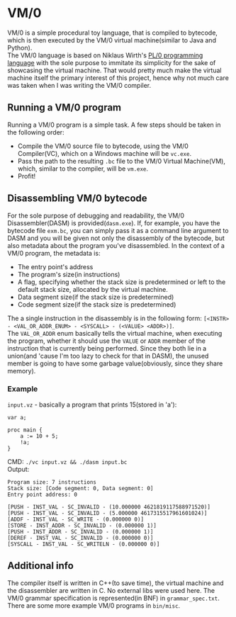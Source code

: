 # VM/0
VM/0 is a simple procedural toy language, that is compiled to bytecode, which is then executed by the VM/0 virtual machine(similar to Java and Python).<br>
The VM/0 language is based on Niklaus Wirth's [PL/0 programming language](https://en.wikipedia.org/wiki/PL/0) with the sole purpose to immitate its simplicity for the sake of showcasing the virtual machine. That would pretty much make the virtual machine itself the primary interest of this project, hence why not much care was taken when I was writing the VM/0 compiler.

## Running a VM/0 program
Running a VM/0 program is a simple task. A few steps should be taken in the following order:<br>
- Compile the VM/0 source file to bytecode, using the VM/0 Compiler(VC), which on a Windows machine will be `vc.exe`.
- Pass the path to the resulting `.bc` file to the VM/0 Virtual Machine(VM), which, similar to the compiler, will be `vm.exe`.
- Profit!

## Disassembling VM/0 bytecode
For the sole purpose of debugging and readability, the VM/0 Disassembler(DASM) is provided(`dasm.exe`). If, for example, you have the bytecode file `exm.bc`, you can simply pass it as a command line argument to DASM and you will be given not only the disassembly of the bytecode, but also metadata about the program you've disassembled. In the context of a VM/0 program, the metadata is:
- The entry point's address
- The program's size(in instructions)
- A flag, specifying whether the stack size is predetermined or left to the default stack size, allocated by the virtual machine.
- Data segment size(if the stack size is predetermined)
- Code segment size(if the stack size is predetermined)

The a single instruction in the disassembly is in the following form: `[<INSTR> - <VAL_OR_ADDR_ENUM> - <SYSCALL> - (<VALUE> <ADDR>)]`.<br>
The `VAL_OR_ADDR` enum basically tells the virtual machine, when executing the program, whether it should use the `VALUE` or `ADDR` member of the instruction that is currently being performed. Since they both lie in a union(and 'cause I'm too lazy to check for that in DASM), the unused member is going to have some garbage value(obviously, since they share memory).

### Example
`input.vz` - basically a program that prints 15(stored in 'a'):
```
var a;

proc main {
	a := 10 + 5;
	!a;
}
```
CMD: `./vc input.vz && ./dasm input.bc`<br>
Output:<br>
```
Program size: 7 instructions
Stack size: [Code segment: 0, Data segment: 0]
Entry point address: 0

[PUSH - INST_VAL - SC_INVALID - (10.000000 4621819117588971520)]
[PUSH - INST_VAL - SC_INVALID - (5.000000 4617315517961601024)]
[ADDF - INST_VAL - SC_WRITE - (0.000000 0)]
[STORE - INST_ADDR - SC_INVALID - (0.000000 1)]
[PUSH - INST_ADDR - SC_INVALID - (0.000000 1)]
[DEREF - INST_VAL - SC_INVALID - (0.000000 0)]
[SYSCALL - INST_VAL - SC_WRITELN - (0.000000 0)]
```

## Additional info
The compiler itself is written in C++(to save time), the virtual machine and the disassembler are written in C. No external libs were used here. The VM/0 grammar specification is represented(in BNF) in `grammar_spec.txt`. There are some more example VM/0 programs in `bin/misc`. 
